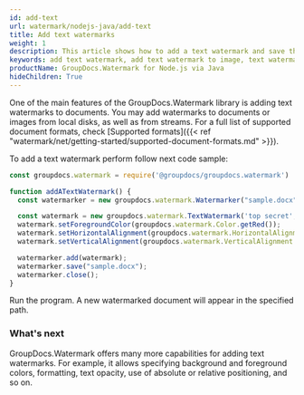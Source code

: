 ```yaml
---
id: add-text
url: watermark/nodejs-java/add-text
title: Add text watermarks
weight: 1
description: This article shows how to add a text watermark and save the resultant document. It is capable of adding watermarks to images or documents.
keywords: add text watermark, add text watermark to image, text watermark
productName: GroupDocs.Watermark for Node.js via Java
hideChildren: True
---
```

One of the main features of the GroupDocs.Watermark library is adding text watermarks to documents. You may add watermarks to documents or images from local disks, as well as from streams. For a full list of supported document formats, check [Supported formats]({{< ref "watermark/net/getting-started/supported-document-formats.md" >}}).

To add a text watermark perform follow next code sample:


```javascript
const groupdocs.watermark = require('@groupdocs/groupdocs.watermark')

function addATextWatermark() {
  const watermarker = new groupdocs.watermark.Watermarker("sample.docx");

  const watermark = new groupdocs.watermark.TextWatermark('top secret', new groupdocs.watermark.Font('Arial', 36));
  watermark.setForegroundColor(groupdocs.watermark.Color.getRed());
  watermark.setHorizontalAlignment(groupdocs.watermark.HorizontalAlignment.Center);
  watermark.setVerticalAlignment(groupdocs.watermark.VerticalAlignment.Center);

  watermarker.add(watermark);
  watermarker.save("sample.docx");
  watermarker.close();
}
```

Run the program. A new watermarked document will appear in the specified path.

### What's next

GroupDocs.Watermark offers many more capabilities for adding text watermarks. For example, it allows specifying background and foreground colors, formatting, text opacity, use of absolute or relative positioning, and so on.